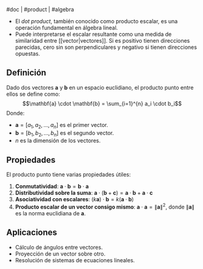 #doc | #product | #algebra

- El *dot product*, también conocido como producto escalar, es una operación fundamental en álgebra lineal.
- Puede interpretarse el escalar resultante como una medida de similaridad entre [[vector|vectores]]. Si es positivo tienen direcciones parecidas, cero sin son perpendiculares y negativo si tienen direcciones opuestas.
## Definición
Dado dos vectores **a** y **b** en un espacio euclidiano, el producto punto entre ellos se define como:
$$\mathbf{a} \cdot \mathbf{b} = \sum_{i=1}^{n} a_i \cdot b_i$$
Donde:
- $\mathbf{a} = [a_1, a_2, ..., a_n]$ es el primer vector.
- $\mathbf{b} = [b_1, b_2, ..., b_n]$ es el segundo vector.
- $n$ es la dimensión de los vectores.
## Propiedades
El producto punto tiene varias propiedades útiles:
1. **Conmutatividad**: $\mathbf{a} \cdot \mathbf{b} = \mathbf{b} \cdot \mathbf{a}$
2. **Distributividad sobre la suma**: $\mathbf{a} \cdot (\mathbf{b} + \mathbf{c}) = \mathbf{a} \cdot \mathbf{b} + \mathbf{a} \cdot \mathbf{c}$
3. **Asociatividad con escalares**: $(k \mathbf{a}) \cdot \mathbf{b} = k (\mathbf{a} \cdot \mathbf{b})$
4. **Producto escalar de un vector consigo mismo**: $\mathbf{a} \cdot \mathbf{a} = \| \mathbf{a} \|^2$, donde $\| \mathbf{a} \|$ es la norma euclidiana de $\mathbf{a}$.
## Aplicaciones
- Cálculo de ángulos entre vectores.
- Proyección de un vector sobre otro.
- Resolución de sistemas de ecuaciones lineales.